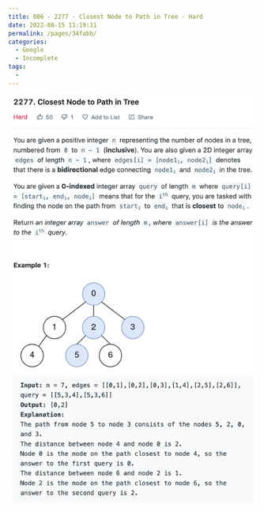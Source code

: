 ```yaml
---
title: 086 - 2277 - Closest Node to Path in Tree - Hard
date: 2022-08-15 11:19:11
permalink: /pages/34fabb/
categories:
  - Google
  - Incomplete
tags:
  - 
---
```

![](https://raw.githubusercontent.com/emmableu/image/master/202208201332656.png)